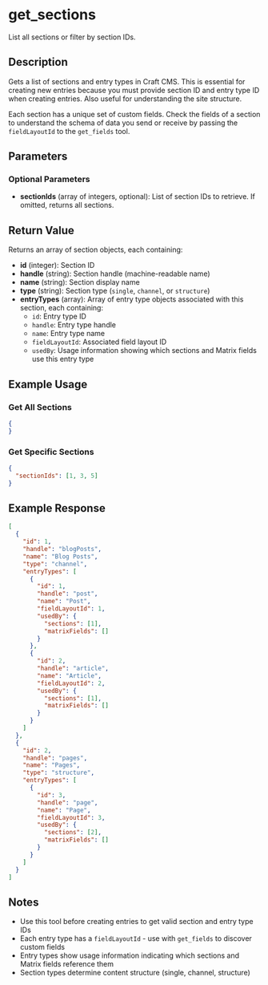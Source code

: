 # get_sections

List all sections or filter by section IDs.

## Description

Gets a list of sections and entry types in Craft CMS. This is essential for creating new entries because you must provide section ID and entry type ID when creating entries. Also useful for understanding the site structure.

Each section has a unique set of custom fields. Check the fields of a section to understand the schema of data you send or receive by passing the `fieldLayoutId` to the `get_fields` tool.

## Parameters

### Optional Parameters

- **sectionIds** (array of integers, optional): List of section IDs to retrieve. If omitted, returns all sections.

## Return Value

Returns an array of section objects, each containing:

- **id** (integer): Section ID
- **handle** (string): Section handle (machine-readable name)
- **name** (string): Section display name
- **type** (string): Section type (`single`, `channel`, or `structure`)
- **entryTypes** (array): Array of entry type objects associated with this section, each containing:
  - `id`: Entry type ID
  - `handle`: Entry type handle
  - `name`: Entry type name
  - `fieldLayoutId`: Associated field layout ID
  - `usedBy`: Usage information showing which sections and Matrix fields use this entry type

## Example Usage

### Get All Sections
```json
{
}
```

### Get Specific Sections
```json
{
  "sectionIds": [1, 3, 5]
}
```

## Example Response

```json
[
  {
    "id": 1,
    "handle": "blogPosts",
    "name": "Blog Posts",
    "type": "channel",
    "entryTypes": [
      {
        "id": 1,
        "handle": "post",
        "name": "Post",
        "fieldLayoutId": 1,
        "usedBy": {
          "sections": [1],
          "matrixFields": []
        }
      },
      {
        "id": 2,
        "handle": "article",
        "name": "Article",
        "fieldLayoutId": 2,
        "usedBy": {
          "sections": [1],
          "matrixFields": []
        }
      }
    ]
  },
  {
    "id": 2,
    "handle": "pages",
    "name": "Pages",
    "type": "structure",
    "entryTypes": [
      {
        "id": 3,
        "handle": "page",
        "name": "Page",
        "fieldLayoutId": 3,
        "usedBy": {
          "sections": [2],
          "matrixFields": []
        }
      }
    ]
  }
]
```

## Notes

- Use this tool before creating entries to get valid section and entry type IDs
- Each entry type has a `fieldLayoutId` - use with `get_fields` to discover custom fields
- Entry types show usage information indicating which sections and Matrix fields reference them
- Section types determine content structure (single, channel, structure)
